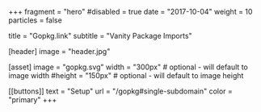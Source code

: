 +++
fragment = "hero"
#disabled = true
date = "2017-10-04"
weight = 10
particles = false

title = "Gopkg.link"
subtitle = "Vanity Package Imports"

[header]
  image = "header.jpg"

[asset]
  image = "gopkg.svg"
  width = "300px" # optional - will default to image width
  #height = "150px" # optional - will default to image height

[[buttons]]
  text = "Setup"
  url = "/gopkg#single-subdomain"
  color = "primary"
+++
